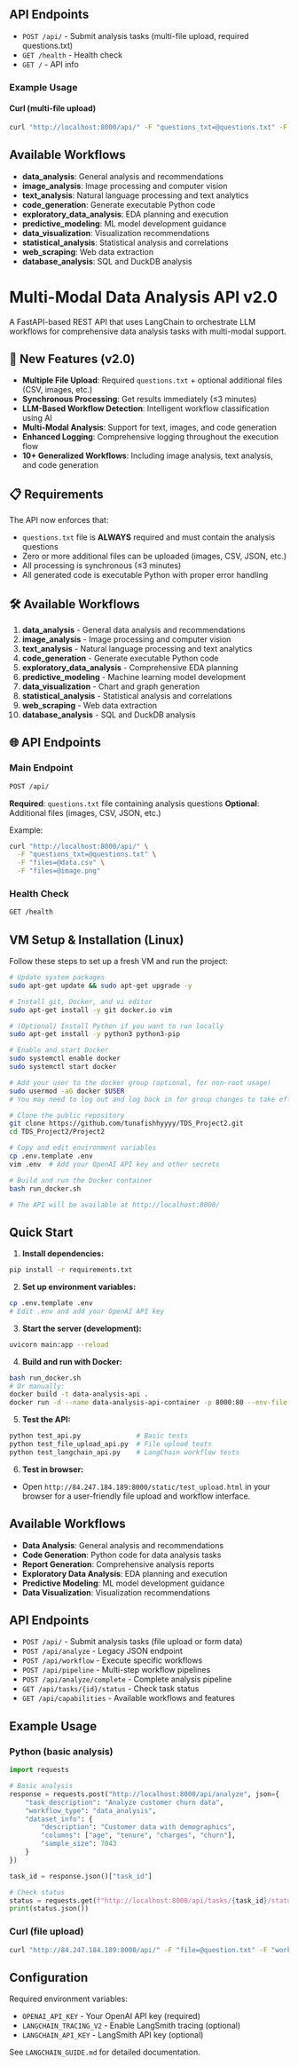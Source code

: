 ## API Endpoints

- `POST /api/` - Submit analysis tasks (multi-file upload, required questions.txt)
- `GET /health` - Health check
- `GET /` - API info

### Example Usage

#### Curl (multi-file upload)

```bash
curl "http://localhost:8000/api/" -F "questions_txt=@questions.txt" -F "files=@data.csv" -F "files=@image.png"
```

## Available Workflows

- **data_analysis**: General analysis and recommendations
- **image_analysis**: Image processing and computer vision
- **text_analysis**: Natural language processing and text analytics
- **code_generation**: Generate executable Python code
- **exploratory_data_analysis**: EDA planning and execution
- **predictive_modeling**: ML model development guidance
- **data_visualization**: Visualization recommendations
- **statistical_analysis**: Statistical analysis and correlations
- **web_scraping**: Web data extraction
- **database_analysis**: SQL and DuckDB analysis

# Multi-Modal Data Analysis API v2.0

A FastAPI-based REST API that uses LangChain to orchestrate LLM workflows for comprehensive data analysis tasks with multi-modal support.

## 🚀 New Features (v2.0)

- **Multiple File Upload**: Required `questions.txt` + optional additional files (CSV, images, etc.)
- **Synchronous Processing**: Get results immediately (≤3 minutes)
- **LLM-Based Workflow Detection**: Intelligent workflow classification using AI
- **Multi-Modal Analysis**: Support for text, images, and code generation
- **Enhanced Logging**: Comprehensive logging throughout the execution flow
- **10+ Generalized Workflows**: Including image analysis, text analysis, and code generation

## 📋 Requirements

The API now enforces that:

- `questions.txt` file is **ALWAYS** required and must contain the analysis questions
- Zero or more additional files can be uploaded (images, CSV, JSON, etc.)
- All processing is synchronous (≤3 minutes)
- All generated code is executable Python with proper error handling

## 🛠️ Available Workflows

1. **data_analysis** - General data analysis and recommendations
2. **image_analysis** - Image processing and computer vision
3. **text_analysis** - Natural language processing and text analytics
4. **code_generation** - Generate executable Python code
5. **exploratory_data_analysis** - Comprehensive EDA planning
6. **predictive_modeling** - Machine learning model development
7. **data_visualization** - Chart and graph generation
8. **statistical_analysis** - Statistical analysis and correlations
9. **web_scraping** - Web data extraction
10. **database_analysis** - SQL and DuckDB analysis

## 🌐 API Endpoints

### Main Endpoint

```bash
POST /api/
```

**Required**: `questions.txt` file containing analysis questions
**Optional**: Additional files (images, CSV, JSON, etc.)

Example:

```bash
curl "http://localhost:8000/api/" \
  -F "questions_txt=@questions.txt" \
  -F "files=@data.csv" \
  -F "files=@image.png"
```

### Health Check

```bash
GET /health
```

## VM Setup & Installation (Linux)

Follow these steps to set up a fresh VM and run the project:

```bash
# Update system packages
sudo apt-get update && sudo apt-get upgrade -y

# Install git, Docker, and vi editor
sudo apt-get install -y git docker.io vim

# (Optional) Install Python if you want to run locally
sudo apt-get install -y python3 python3-pip

# Enable and start Docker
sudo systemctl enable docker
sudo systemctl start docker

# Add your user to the docker group (optional, for non-root usage)
sudo usermod -aG docker $USER
# You may need to log out and log back in for group changes to take effect

# Clone the public repository
git clone https://github.com/tunafishhyyyy/TDS_Project2.git
cd TDS_Project2/Project2

# Copy and edit environment variables
cp .env.template .env
vim .env  # Add your OpenAI API key and other secrets

# Build and run the Docker container
bash run_docker.sh

# The API will be available at http://localhost:8000/
```

## Quick Start

1. **Install dependencies:**

```bash
pip install -r requirements.txt
```

2. **Set up environment variables:**

```bash
cp .env.template .env
# Edit .env and add your OpenAI API key
```

3. **Start the server (development):**

```bash
uvicorn main:app --reload
```

4. **Build and run with Docker:**

```bash
bash run_docker.sh
# Or manually:
docker build -t data-analysis-api .
docker run -d --name data-analysis-api-container -p 8000:80 --env-file .env data-analysis-api
```

5. **Test the API:**

```bash
python test_api.py              # Basic tests
python test_file_upload_api.py  # File upload tests
python test_langchain_api.py    # LangChain workflow tests
```

6. **Test in browser:**

- Open `http://84.247.184.189:8000/static/test_upload.html` in your browser for a user-friendly file upload and workflow interface.

## Available Workflows

- **Data Analysis**: General analysis and recommendations
- **Code Generation**: Python code for data analysis tasks  
- **Report Generation**: Comprehensive analysis reports
- **Exploratory Data Analysis**: EDA planning and execution
- **Predictive Modeling**: ML model development guidance
- **Data Visualization**: Visualization recommendations

## API Endpoints

- `POST /api/` - Submit analysis tasks (file upload or form data)
- `POST /api/analyze` - Legacy JSON endpoint
- `POST /api/workflow` - Execute specific workflows
- `POST /api/pipeline` - Multi-step workflow pipelines
- `POST /api/analyze/complete` - Complete analysis pipeline
- `GET /api/tasks/{id}/status` - Check task status
- `GET /api/capabilities` - Available workflows and features

## Example Usage

### Python (basic analysis)

```python
import requests

# Basic analysis
response = requests.post("http://localhost:8000/api/analyze", json={
    "task_description": "Analyze customer churn data",
    "workflow_type": "data_analysis",
    "dataset_info": {
        "description": "Customer data with demographics",
        "columns": ["age", "tenure", "charges", "churn"],
        "sample_size": 7043
    }
})

task_id = response.json()["task_id"]

# Check status
status = requests.get(f"http://localhost:8000/api/tasks/{task_id}/status")
print(status.json())
```

### Curl (file upload)

```bash
curl "http://84.247.184.189:8000/api/" -F "file=@question.txt" -F "workflow_type=data_analysis"
```

## Configuration

Required environment variables:

- `OPENAI_API_KEY` - Your OpenAI API key (required)
- `LANGCHAIN_TRACING_V2` - Enable LangSmith tracing (optional)
- `LANGCHAIN_API_KEY` - LangSmith API key (optional)

See `LANGCHAIN_GUIDE.md` for detailed documentation.
